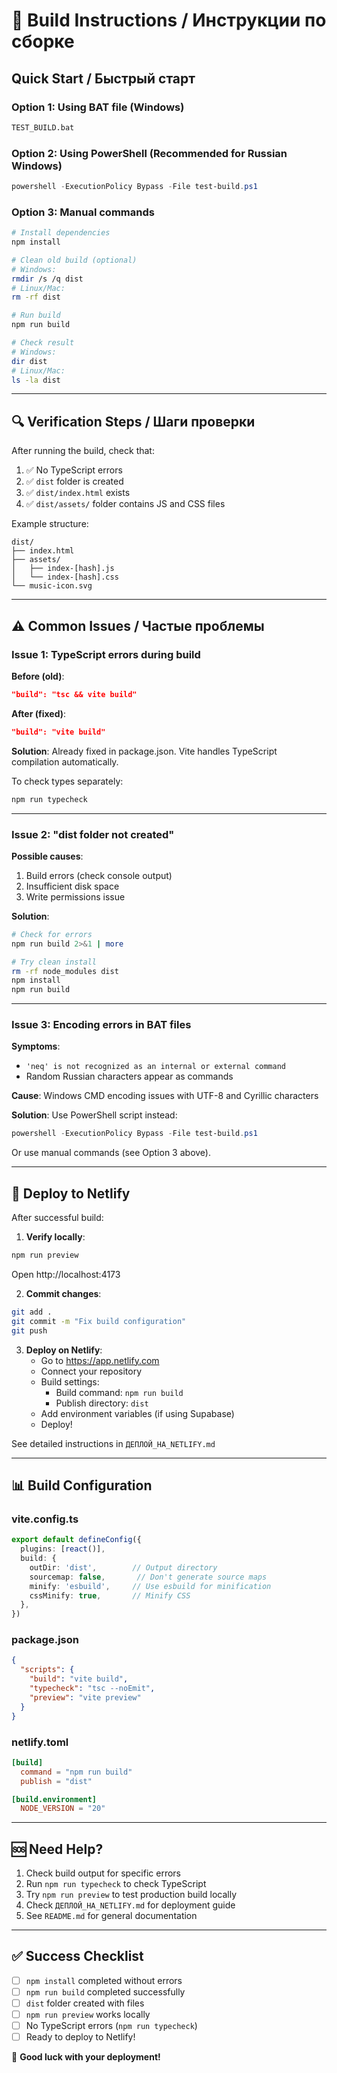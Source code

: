 # 🔨 Build Instructions / Инструкции по сборке

## Quick Start / Быстрый старт

### Option 1: Using BAT file (Windows)

```bash
TEST_BUILD.bat
```

### Option 2: Using PowerShell (Recommended for Russian Windows)

```powershell
powershell -ExecutionPolicy Bypass -File test-build.ps1
```

### Option 3: Manual commands

```bash
# Install dependencies
npm install

# Clean old build (optional)
# Windows:
rmdir /s /q dist
# Linux/Mac:
rm -rf dist

# Run build
npm run build

# Check result
# Windows:
dir dist
# Linux/Mac:
ls -la dist
```

---

## 🔍 Verification Steps / Шаги проверки

After running the build, check that:

1. ✅ No TypeScript errors
2. ✅ `dist` folder is created
3. ✅ `dist/index.html` exists
4. ✅ `dist/assets/` folder contains JS and CSS files

Example structure:
```
dist/
├── index.html
├── assets/
│   ├── index-[hash].js
│   └── index-[hash].css
└── music-icon.svg
```

---

## ⚠️ Common Issues / Частые проблемы

### Issue 1: TypeScript errors during build

**Before (old)**:
```json
"build": "tsc && vite build"
```

**After (fixed)**:
```json
"build": "vite build"
```

**Solution**: Already fixed in package.json. Vite handles TypeScript compilation automatically.

To check types separately:
```bash
npm run typecheck
```

---

### Issue 2: "dist folder not created"

**Possible causes**:
1. Build errors (check console output)
2. Insufficient disk space
3. Write permissions issue

**Solution**:
```bash
# Check for errors
npm run build 2>&1 | more

# Try clean install
rm -rf node_modules dist
npm install
npm run build
```

---

### Issue 3: Encoding errors in BAT files

**Symptoms**:
- `'neq' is not recognized as an internal or external command`
- Random Russian characters appear as commands

**Cause**: Windows CMD encoding issues with UTF-8 and Cyrillic characters

**Solution**: Use PowerShell script instead:
```powershell
powershell -ExecutionPolicy Bypass -File test-build.ps1
```

Or use manual commands (see Option 3 above).

---

## 🚀 Deploy to Netlify

After successful build:

1. **Verify locally**:
```bash
npm run preview
```
Open http://localhost:4173

2. **Commit changes**:
```bash
git add .
git commit -m "Fix build configuration"
git push
```

3. **Deploy on Netlify**:
   - Go to https://app.netlify.com
   - Connect your repository
   - Build settings:
     - Build command: `npm run build`
     - Publish directory: `dist`
   - Add environment variables (if using Supabase)
   - Deploy!

See detailed instructions in `ДЕПЛОЙ_НА_NETLIFY.md`

---

## 📊 Build Configuration

### vite.config.ts
```typescript
export default defineConfig({
  plugins: [react()],
  build: {
    outDir: 'dist',        // Output directory
    sourcemap: false,       // Don't generate source maps
    minify: 'esbuild',     // Use esbuild for minification
    cssMinify: true,       // Minify CSS
  },
})
```

### package.json
```json
{
  "scripts": {
    "build": "vite build",
    "typecheck": "tsc --noEmit",
    "preview": "vite preview"
  }
}
```

### netlify.toml
```toml
[build]
  command = "npm run build"
  publish = "dist"

[build.environment]
  NODE_VERSION = "20"
```

---

## 🆘 Need Help?

1. Check build output for specific errors
2. Run `npm run typecheck` to check TypeScript
3. Try `npm run preview` to test production build locally
4. Check `ДЕПЛОЙ_НА_NETLIFY.md` for deployment guide
5. See `README.md` for general documentation

---

## ✅ Success Checklist

- [ ] `npm install` completed without errors
- [ ] `npm run build` completed successfully
- [ ] `dist` folder created with files
- [ ] `npm run preview` works locally
- [ ] No TypeScript errors (`npm run typecheck`)
- [ ] Ready to deploy to Netlify!

🎉 **Good luck with your deployment!**
